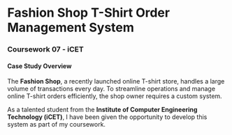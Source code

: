# Fashion Shop T-Shirt Order Management System

### Coursework 07 - iCET

#### Case Study Overview

The **Fashion Shop**, a recently launched online T-shirt store, handles a large volume of transactions every day. To streamline operations and manage online T-shirt orders efficiently, the shop owner requires a custom system.

As a talented student from the **Institute of Computer Engineering Technology (iCET)**, I have been given the opportunity to develop this system as part of my coursework.
